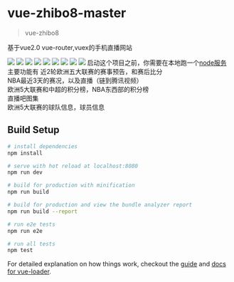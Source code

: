# vue-zhibo8-master

> vue-zhibo8

基于vue2.0  vue-router,vuex的手机直播网站

<img src="http://i2.muimg.com/591508/637454d9fcc09213.png">
<img src="http://i2.muimg.com/591508/e63c3ec661ab18b9.png">
<img src="http://i2.muimg.com/591508/b7fba12b5aa09da0.png">
<img src="http://i2.muimg.com/591508/27a0459ea3a23664.png">
<img src="http://i2.muimg.com/591508/2a3ad48c47289a5c.png">
<img src="http://i2.muimg.com/591508/441840fe3058f30b.png">
<img src="http://i2.muimg.com/591508/0636ddfae9006aba.png">
<img src="http://i2.muimg.com/591508/aed06a80b7023a4b.png">
<img src="http://i2.muimg.com/591508/dde61e39e041db73.png">
启动这个项目之前，你需要在本地跑一个<a href="https://github.com/leehomeok/zhibo8-restAPI">node服务</a>
主要功能有 近2轮欧洲五大联赛的赛事预告，和赛后比分<br>
NBA最近3天的赛况，以及直播（链到腾讯视频）<br>
欧洲5大联赛和中超的积分榜，NBA东西部的积分榜<br>
直播吧图集<br>
欧洲5大联赛的球队信息，球员信息

## Build Setup

``` bash
# install dependencies
npm install

# serve with hot reload at localhost:8080
npm run dev

# build for production with minification
npm run build

# build for production and view the bundle analyzer report
npm run build --report

# run e2e tests
npm run e2e

# run all tests
npm test
```

For detailed explanation on how things work, checkout the [guide](http://vuejs-templates.github.io/webpack/) and [docs for vue-loader](http://vuejs.github.io/vue-loader).
